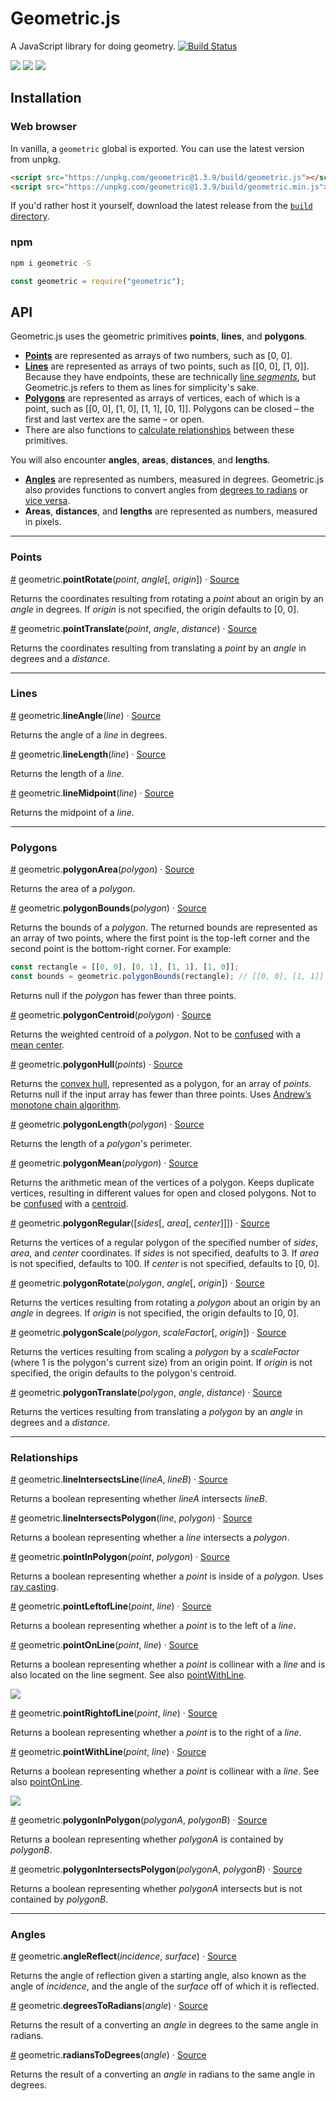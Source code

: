 # Geometric.js
A JavaScript library for doing geometry. [![Build Status](https://travis-ci.org/HarryStevens/geometric.svg?branch=master)](https://travis-ci.org/HarryStevens/geometric)

[<img src="https://raw.githubusercontent.com/HarryStevens/geometric/master/img/angle-thumb.png" />](https://bl.ocks.org/HarryStevens/5fe49df19892c04dfb9883c217571409)
[<img src="https://raw.githubusercontent.com/HarryStevens/geometric/master/img/length-thumb.png" />](https://bl.ocks.org/HarryStevens/c4eddfb97535e8e01643325cb43175ff)
[<img src="https://raw.githubusercontent.com/HarryStevens/geometric/master/img/centroid-thumb.png" />](https://bl.ocks.org/HarryStevens/37287b23b345f394f8276dc87a9c2bc6)

## Installation

### Web browser
In vanilla, a `geometric` global is exported. You can use the latest version from unpkg.
```html
<script src="https://unpkg.com/geometric@1.3.9/build/geometric.js"></script>
<script src="https://unpkg.com/geometric@1.3.9/build/geometric.min.js"></script>
```
If you'd rather host it yourself, download the latest release from the [`build` directory](https://github.com/HarryStevens/geometric/tree/master/build).

### npm

```bash
npm i geometric -S
```
```js
const geometric = require("geometric");
```

## API

Geometric.js uses the geometric primitives <b>points</b>, <b>lines</b>, and <b>polygons</b>.
* [<b>Points</b>](#points) are represented as arrays of two numbers, such as [0, 0].
* [<b>Lines</b>](#lines) are represented as arrays of two points, such as [[0, 0], [1, 0]]. Because they have endpoints, these are technically [line <em>segments</em>](https://www.mhschool.com/math/mathconnects/wa/assets/docs/394_397_wa_gr3_adllsn_onln.pdf), but Geometric.js refers to them as lines for simplicity's sake.
* [<b>Polygons</b>](#polygons) are represented as arrays of vertices, each of which is a point, such as [[0, 0], [1, 0], [1, 1], [0, 1]]. Polygons can be closed – the first and last vertex are the same – or open.
* There are also functions to [calculate relationships](#relationships) between these primitives.

You will also encounter <b>angles</b>, <b>areas</b>, <b>distances</b>, and <b>lengths</b>.
* [<b>Angles</b>](#angles) are represented as numbers, measured in degrees. Geometric.js also provides functions to convert angles from [degrees to radians](#degreesToRadians) or [vice versa](#radiansToDegrees).
* <b>Areas</b>, <b>distances</b>, and <b>lengths</b> are represented as numbers, measured in pixels.

<hr />

### <a name="points"></a>Points

<a name="pointRotate" href="#pointRotate">#</a> geometric.<b>pointRotate</b>(<em>point</em>, <em>angle</em>[, <em>origin</em>]) · [Source](https://github.com/HarryStevens/geometric/blob/master/src/points/pointRotate.js "Source")

Returns the coordinates resulting from rotating a <em>point</em> about an origin by an <em>angle</em> in degrees. If <em>origin</em> is not specified, the origin defaults to [0, 0].

<a name="pointTranslate" href="#pointTranslate">#</a> geometric.<b>pointTranslate</b>(<em>point</em>, <em>angle</em>, <em>distance</em>) · [Source](https://github.com/HarryStevens/geometric/blob/master/src/points/pointTranslate.js "Source")

Returns the coordinates resulting from translating a <em>point</em> by an <em>angle</em> in degrees and a <em>distance</em>.

<hr />

### <a name="lines"></a>Lines

<a name="lineAngle" href="#lineAngle">#</a> geometric.<b>lineAngle</b>(<em>line</em>) · [Source](https://github.com/HarryStevens/geometric/blob/master/src/lines/lineAngle.js "Source")

Returns the angle of a <em>line</em> in degrees.

<a name="lineLength" href="#lineLength">#</a> geometric.<b>lineLength</b>(<em>line</em>) · [Source](https://github.com/HarryStevens/geometric/blob/master/src/lines/lineLength.js "Source")

Returns the length of a <em>line</em>.

<a name="lineMidpoint" href="#lineMidpoint">#</a> geometric.<b>lineMidpoint</b>(<em>line</em>) · [Source](https://github.com/HarryStevens/geometric/blob/master/src/lines/lineMidpoint.js "Source")

Returns the midpoint of a <em>line</em>.

<hr />

### <a name="polygons"></a>Polygons

<a name="polygonArea" href="#polygonArea">#</a> geometric.<b>polygonArea</b>(<em>polygon</em>) · [Source](https://github.com/HarryStevens/geometric/blob/master/src/polygons/polygonArea.js "Source")

Returns the area of a <em>polygon</em>.

<a name="polygonBounds" href="#polygonBounds">#</a> geometric.<b>polygonBounds</b>(<em>polygon</em>) · [Source](https://github.com/HarryStevens/geometric/blob/master/src/polygons/polygonBounds.js "Source")

Returns the bounds of a <em>polygon</em>. The returned bounds are represented as an array of two points, where the first point is the top-left corner and the second point is the bottom-right corner. For example:

```js
const rectangle = [[0, 0], [0, 1], [1, 1], [1, 0]];
const bounds = geometric.polygonBounds(rectangle); // [[0, 0], [1, 1]]
```

Returns null if the <em>polygon</em> has fewer than three points.

<a name="polygonCentroid" href="#polygonCentroid">#</a> geometric.<b>polygonCentroid</b>(<em>polygon</em>) · [Source](https://github.com/HarryStevens/geometric/blob/master/src/polygons/polygonCentroid.js "Source")

Returns the weighted centroid of a <em>polygon</em>. Not to be [confused](https://github.com/Turfjs/turf/issues/334) with a [mean center](#polygonMean).

<a name="polygonHull" href="#polygonHull">#</a> geometric.<b>polygonHull</b>(<em>points</em>) · [Source](https://github.com/HarryStevens/geometric/blob/master/src/polygons/polygonHull.js "Source")

Returns the [convex hull](https://en.wikipedia.org/wiki/Convex_hull), represented as a polygon, for an array of <em>points</em>. Returns null if the input array has fewer than three points. Uses [Andrew’s monotone chain algorithm](https://en.wikibooks.org/wiki/Algorithm_Implementation/Geometry/Convex_hull/Monotone_chain#JavaScript).

<a name="polygonLength" href="#polygonLength">#</a> geometric.<b>polygonLength</b>(<em>polygon</em>) · [Source](https://github.com/HarryStevens/geometric/blob/master/src/polygons/polygonLength.js "Source")

Returns the length of a <em>polygon</em>'s perimeter.

<a name="polygonMean" href="#polygonMean">#</a> geometric.<b>polygonMean</b>(<em>polygon</em>) · [Source](https://github.com/HarryStevens/geometric/blob/master/src/polygons/polygonMean.js "Source")

Returns the arithmetic mean of the vertices of a polygon. Keeps duplicate vertices, resulting in different values for open and closed polygons. Not to be [confused](https://github.com/Turfjs/turf/issues/334) with a [centroid](#polygonCentroid).

<a name="polygonRegular" href="#polygonRegular">#</a> geometric.<b>polygonRegular</b>([<em>sides</em>[, <em>area</em>[, <em>center</em>]]]) · [Source](https://github.com/HarryStevens/geometric/blob/master/src/polygons/polygonRegular.js "Source")

Returns the vertices of a regular polygon of the specified number of <em>sides</em>, <em>area</em>, and <em>center</em> coordinates. If <em>sides</em> is not specified, deafults to 3. If <em>area</em> is not specified, defaults to 100. If <em>center</em> is not specified, defaults to [0, 0].

<a name="polygonRotate" href="#polygonRotate">#</a> geometric.<b>polygonRotate</b>(<em>polygon</em>, <em>angle</em>[, <em>origin</em>]) · [Source](https://github.com/HarryStevens/geometric/blob/master/src/polygons/polygonRotate.js "Source")

Returns the vertices resulting from rotating a <em>polygon</em> about an origin by an <em>angle</em> in degrees. If <em>origin</em> is not specified, the origin defaults to [0, 0].

<a name="polygonScale" href="#polygonScale">#</a> geometric.<b>polygonScale</b>(<em>polygon</em>, <em>scaleFactor</em>[, <em>origin</em>]) · [Source](https://github.com/HarryStevens/geometric/blob/master/src/polygons/polygonScale.js "Source")

Returns the vertices resulting from scaling a <em>polygon</em> by a <em>scaleFactor</em> (where 1 is the polygon's current size) from an origin point. If <em>origin</em> is not specified, the origin defaults to the polygon's centroid.

<a name="polygonTranslate" href="#polygonTranslate">#</a> geometric.<b>polygonTranslate</b>(<em>polygon</em>, <em>angle</em>, <em>distance</em>) · [Source](https://github.com/HarryStevens/geometric/blob/master/src/polygons/polygonTranslate.js "Source")

Returns the vertices resulting from translating a <em>polygon</em> by an <em>angle</em> in degrees and a <em>distance</em>.

<hr />

### <a name="relationships"></a>Relationships

<a name="lineIntersectsLine" href="#lineIntersectsLine">#</a> geometric.<b>lineIntersectsLine</b>(<em>lineA</em>, <em>lineB</em>) · [Source](https://github.com/HarryStevens/geometric/blob/master/src/relationships/lineIntersectsLine.js "Source")

Returns a boolean representing whether <em>lineA</em> intersects <em>lineB</em>.

<a name="lineIntersectsPolygon" href="#lineIntersectsPolygon">#</a> geometric.<b>lineIntersectsPolygon</b>(<em>line</em>, <em>polygon</em>) · [Source](https://github.com/HarryStevens/geometric/blob/master/src/relationships/lineIntersectsPolygon.js "Source")

Returns a boolean representing whether a <em>line</em> intersects a <em>polygon</em>.

<a name="pointInPolygon" href="#pointInPolygon">#</a> geometric.<b>pointInPolygon</b>(<em>point</em>, <em>polygon</em>) · [Source](https://github.com/HarryStevens/geometric/blob/master/src/relationships/pointInPolygon.js "Source")

Returns a boolean representing whether a <em>point</em> is inside of a <em>polygon</em>. Uses [ray casting](https://en.wikipedia.org/wiki/Point_in_polygon#Ray_casting_algorithm).

<a name="pointLeftofLine" href="#pointLeftofLine">#</a> geometric.<b>pointLeftofLine</b>(<em>point</em>, <em>line</em>) · [Source](https://github.com/HarryStevens/geometric/blob/master/src/relationships/pointOnLine.js#L8 "Source")

Returns a boolean representing whether a <em>point</em> is to the left of a <em>line</em>.

<a name="pointOnLine" href="#pointOnLine">#</a> geometric.<b>pointOnLine</b>(<em>point</em>, <em>line</em>) · [Source](https://github.com/HarryStevens/geometric/blob/master/src/relationships/pointOnLine.js#L16 "Source")

Returns a boolean representing whether a <em>point</em> is collinear with a <em>line</em> and is also located on the line segment. See also [pointWithLine](#pointWithLine).

[<img src="https://raw.githubusercontent.com/HarryStevens/geometric/master/img/point-on-with-line.png" />](https://observablehq.com/d/c463ce4b7cbcd048)

<a name="pointRightofLine" href="#pointRightofLine">#</a> geometric.<b>pointRightofLine</b>(<em>point</em>, <em>line</em>) · [Source](https://github.com/HarryStevens/geometric/blob/master/src/relationships/pointOnLine.js#L12 "Source")

Returns a boolean representing whether a <em>point</em> is to the right of a <em>line</em>.

<a name="pointWithLine" href="#pointWithLine">#</a> geometric.<b>pointWithLine</b>(<em>point</em>, <em>line</em>) · [Source](https://github.com/HarryStevens/geometric/blob/master/src/relationships/pointWithLine.js#L16 "Source")

Returns a boolean representing whether a <em>point</em> is collinear with a <em>line</em>. See also [pointOnLine](#pointOnLine).

[<img src="https://raw.githubusercontent.com/HarryStevens/geometric/master/img/point-on-with-line.png" />](https://observablehq.com/d/c463ce4b7cbcd048)

<a name="polygonInPolygon" href="#polygonInPolygon">#</a> geometric.<b>polygonInPolygon</b>(<em>polygonA</em>, <em>polygonB</em>) · [Source](https://github.com/HarryStevens/geometric/blob/master/src/relationships/polygonInPolygon.js "Source")

Returns a boolean representing whether <em>polygonA</em> is contained by <em>polygonB</em>.

<a name="polygonIntersectsPolygon" href="#polygonIntersectsPolygon">#</a> geometric.<b>polygonIntersectsPolygon</b>(<em>polygonA</em>, <em>polygonB</em>) · [Source](https://github.com/HarryStevens/geometric/blob/master/src/relationships/polygonIntersectsPolygon.js "Source")

Returns a boolean representing whether <em>polygonA</em> intersects but is not contained by <em>polygonB</em>.

<hr />

### Angles

<a name="angleReflect" href="#angleReflect">#</a> geometric.<b>angleReflect</b>(<em>incidence</em>, <em>surface</em>) · [Source](https://github.com/HarryStevens/geometric/blob/master/src/angles/angleReflect.js "Source")

Returns the angle of reflection given a starting angle, also known as the angle of <em>incidence</em>, and the angle of the <em>surface</em> off of which it is reflected.

<a name="degreesToRadians" href="#degreesToRadians">#</a> geometric.<b>degreesToRadians</b>(<em>angle</em>) · [Source](https://github.com/HarryStevens/geometric/blob/master/src/utils/degreesToRadians.js "Source")

Returns the result of a converting an <em>angle</em> in degrees to the same angle in radians.

<a name="radiansToDegrees" href="#radiansToDegrees">#</a> geometric.<b>radiansToDegrees</b>(<em>angle</em>) · [Source](https://github.com/HarryStevens/geometric/blob/master/src/utils/radiansToDegrees.js "Source")

Returns the result of a converting an <em>angle</em> in radians to the same angle in degrees.